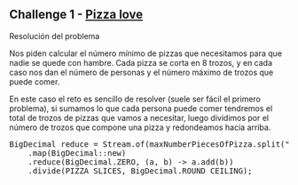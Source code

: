 ## **Challenge 1** - [Pizza love](./Enunciado.md)


Resolución del problema

Nos piden calcular el número mínimo de pizzas que necesitamos para que nadie se quede con hambre. Cada pizza se corta en 8 trozos, y en cada caso nos dan el número de personas y el número máximo de trozos que puede comer.

En este caso el reto es sencillo de resolver (suele ser fácil el primero problema), si sumamos lo que cada persona puede comer tendremos el total de trozos de pizzas que vamos a necesitar, luego dividimos por el número de trozos que compone una pizza y redondeamos hacia arriba.

<pre>
BigDecimal reduce = Stream.of(maxNumberPiecesOfPizza.split(" "))
	.map(BigDecimal::new)
	.reduce(BigDecimal.ZERO, (a, b) -> a.add(b))
	.divide(PIZZA_SLICES, BigDecimal.ROUND_CEILING);
</pre>

